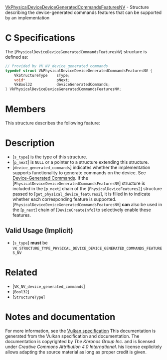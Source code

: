 [VkPhysicalDeviceDeviceGeneratedCommandsFeaturesNV](https://www.khronos.org/registry/vulkan/specs/1.3-extensions/man/html/VkPhysicalDeviceDeviceGeneratedCommandsFeaturesNV.html) - Structure describing the device-generated commands features that can be supported by an implementation

# C Specifications
The [`PhysicalDeviceDeviceGeneratedCommandsFeaturesNV`] structure is
defined as:
```c
// Provided by VK_NV_device_generated_commands
typedef struct VkPhysicalDeviceDeviceGeneratedCommandsFeaturesNV {
    VkStructureType    sType;
    void*              pNext;
    VkBool32           deviceGeneratedCommands;
} VkPhysicalDeviceDeviceGeneratedCommandsFeaturesNV;
```

# Members
This structure describes the following feature:

# Description
- [`s_type`] is the type of this structure.
- [`p_next`] is `NULL` or a pointer to a structure extending this structure.
- [`device_generated_commands`] indicates whether the implementation supports functionality to generate commands on the device. See [Device-Generated Commands](https://www.khronos.org/registry/vulkan/specs/1.3-extensions/html/vkspec.html#device-generated-commands).
If the [`PhysicalDeviceDeviceGeneratedCommandsFeaturesNV`] structure is included in the [`p_next`] chain of the
[`PhysicalDeviceFeatures2`] structure passed to
[`get_physical_device_features2`], it is filled in to indicate whether each
corresponding feature is supported.
[`PhysicalDeviceDeviceGeneratedCommandsFeaturesNV`] **can**  also be used in the [`p_next`] chain of
[`DeviceCreateInfo`] to selectively enable these features.
## Valid Usage (Implicit)
-  [`s_type`] **must**  be `VK_STRUCTURE_TYPE_PHYSICAL_DEVICE_DEVICE_GENERATED_COMMANDS_FEATURES_NV`

# Related
- [`VK_NV_device_generated_commands`]
- [`Bool32`]
- [`StructureType`]

# Notes and documentation
For more information, see the [Vulkan specification](https://www.khronos.org/registry/vulkan/specs/1.3-extensions/html/vkspec.html)
This documentation is generated from the Vulkan specification and documentation.
The documentation is copyrighted by *The Khronos Group Inc.* and is licensed under *Creative Commons Attribution 4.0 International*.
his license explicitely allows adapting the source material as long as proper credit is given.
        